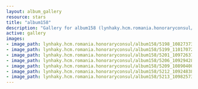 ```yaml
---
layout: album_gallery
resource: stars
title: "album158"
description: "Gallery for album158 (lynhaky.hcm.romania.honoraryconsul/album158)"
active: gallery
images:
- image_path: lynhaky.hcm.romania.honoraryconsul/album158/5198_108273736_3319202924781220_3106354740721250256_n.jpg
- image_path: lynhaky.hcm.romania.honoraryconsul/album158/5199_110170727_3319202774781235_6581074457389561484_n.jpg
- image_path: lynhaky.hcm.romania.honoraryconsul/album158/5201_109726377_3319202671447912_6873251092849855741_n.jpg
- image_path: lynhaky.hcm.romania.honoraryconsul/album158/5206_109294287_3319202338114612_6449068958879332819_n.jpg
- image_path: lynhaky.hcm.romania.honoraryconsul/album158/5209_108904007_3319202164781296_8672842601152847724_n.jpg
- image_path: lynhaky.hcm.romania.honoraryconsul/album158/5212_109248384_3316674145034098_7885922768123160169_n.jpg
- image_path: lynhaky.hcm.romania.honoraryconsul/album158/5213_109825731_3316674135034099_3722880204616211641_n.jpg
---
```

